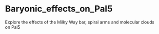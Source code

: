 # Baryonic_effects_on_Pal5
Explore the effects of the Milky Way bar, spiral arms and molecular clouds on Pal5
